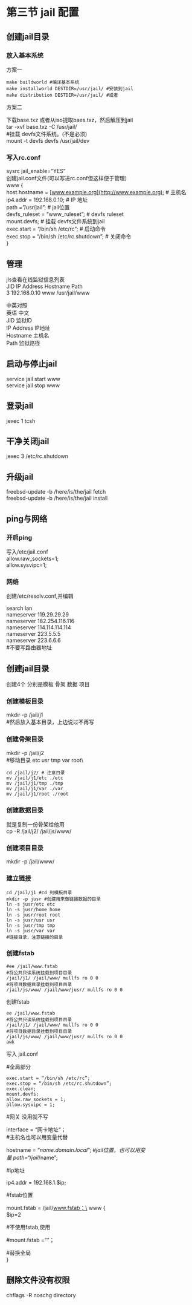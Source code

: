 # 第三节 jail 配置

## 创建jail目录 <a href="chuang-jian-jail-mu-lu" id="chuang-jian-jail-mu-lu"></a>

### 放入基本系统

方案一

```
make buildworld #编译基本系统
make installworld DESTDIR=/usr/jail/ #安装到jail
make distribution DESTDIR=/usr/jail/ #或者
```

方案二

下载base.txz 或者从iso提取baes.txz，然后解压到jail\
tar -xvf base.txz -C /usr/jail/\
\#挂载 devfs文件系统。(不是必须)\
mount -t devfs devfs /usr/jail/dev

### 写入rc.conf

sysrc jail\_enable=”YES”\
创建jail.conf文件(可以写进rc.conf但这样便于管理)\
www {\
host.hostname = [www.example.org](http://www.example.org); # 主机名\
ip4.addr = 192.168.0.10; # IP 地址\
path =”/usr/jail”; # jail位置\
devfs\_ruleset = “www\_ruleset”; # devfs ruleset\
mount.devfs; # 挂载 devfs文件系统到jail\
exec.start = “/bin/sh /etc/rc”; # 启动命令\
exec.stop = “/bin/sh /etc/rc.shutdown”; # 关闭命令\
}

## 管理

jls查看在线监狱信息列表\
JID IP Address Hostname Path\
3 192.168.0.10 www /usr/jail/www

中英对照\
英语 中文\
JID 监狱ID\
IP Address IP地址\
Hostname 主机名\
Path 监狱路径

## 启动与停止jail

service jail start www\
service jail stop www

## 登录jail

jexec 1 tcsh

## 干净关闭jail

jexec 3 /etc/rc.shutdown

## 升级jail

freebsd-update -b /here/is/the/jail fetch\
freebsd-update -b /here/is/the/jail install

## ping与网络

### 开启ping

写入/etc/jail.conf\
allow.raw\_sockets=1;\
allow.sysvipc=1;

### 网络

创建/etc/resolv.conf,并编辑

search lan\
nameserver 119.29.29.29\
nameserver 182.254.116.116\
nameserver 114.114.114.114\
nameserver 223.5.5.5\
nameserver 223.6.6.6\
\#不要写路由器地址

## 创建jail目录

创建4个 分别是模板 骨架 数据 项目

### 创建模板目录

mkdir -p /jail/j1\
\#然后放入基本目录，上边说过不再写

### 创建骨架目录

mkdir -p /jail/j2\
\#移动目录 etc usr tmp var root\\

```
cd /jail/j2/ # 注意目录
mv /jail/j1/etc ./etc
mv /jail/j1/tmp ./tmp
mv /jail/j1/var ./var
mv /jail/j1/root ./root
```

### 创建数据目录

就是复制一份骨架给他用\
cp -R /jail/j2/ /jail/js/www/

### 创建项目目录

mkdir -p /jail/www/

### 建立链接

```
cd /jail/j1 #cd 到模板目录
mkdir -p jusr #创建用来做链接数据的目录
ln -s jusr/etc etc
ln -s jusr/home home
ln -s jusr/root root
ln -s jusr/usr usr
ln -s jusr/tmp tmp
ln -s jusr/var var
#链接目录，注意链接的目录
```

### 创建fstab

```
#ee /jail/www.fstab
#将公共只读系统挂载到项目目录
/jail/j1/ /jail/www/ mullfs ro 0 0
#将项目数据目录挂载到项目目录
/jail/js/www/ /jail/www/jusr/ mullfs ro 0 0
```

创建fstab

```
ee /jail/www.fstab
#将公共只读系统挂载到项目目录
/jail/j1/ /jail/www/ mullfs ro 0 0
#将项目数据目录挂载到项目目录
/jail/js/www/ /jail/www/jusr/ mullfs ro 0 0
awk
```

写入 jail.conf

\#全局部分

```
exec.start = “/bin/sh /etc/rc”;
exec.stop = “/bin/sh /etc/rc.shutdown”;
exec.clean;
mount.devfs;
allow.raw_sockets = 1;
allow.sysvipc = 1;
```

\#网关 没用就不写

interface = “网卡地址“；\
\#主机名也可以用变量代替

hostname = “$name.domain.local”;\
\#jail 位置，也可以用变量\
path = “/jail/$name”;

\#ip地址

ip4.addr = 192.168.1.$ip;

\#fstab位置

mount.fstab = /jail/www.fstab；\
www {\
$ip=2

\#不使用fstab,使用

\#mount.fstab =””；

\#替换全局\
}

## 删除文件没有权限

chflags -R noschg directory
